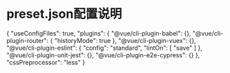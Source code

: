 # preset.json配置说明
{
  "useConfigFiles": true,
  "plugins": {
    "@vue/cli-plugin-babel": {},
    "@vue/cli-plugin-router": {
      "historyMode": true
    },
    "@vue/cli-plugin-vuex": {},
    "@vue/cli-plugin-eslint": {
      "config": "standard",
      "lintOn": [
        "save"
      ]
    },
    "@vue/cli-plugin-unit-jest": {},
    "@vue/cli-plugin-e2e-cypress": {}
  },
  "cssPreprocessor": "less"
}
